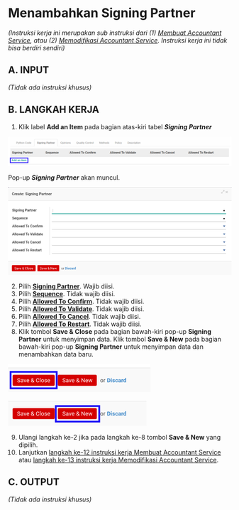 # Menambahkan Signing Partner

*(Instruksi kerja ini merupakan sub instruksi dari (1) [Membuat Accountant Service](./membuat.md), atau (2) [Memodifikasi Accountant Service](./memodifikasi.md). Instruksi kerja ini tidak bisa berdiri sendiri)*

## A. INPUT

*(Tidak ada instruksi khusus)*

## B. LANGKAH KERJA

1. Klik label **Add an Item** pada bagian atas-kiri tabel ***Signing Partner***

![](../../img/accountant-service/tombol-add-item-signing-partner.png)

Pop-up ***Signing Partner*** akan muncul.

![](../../img/accountant-service/tab-signing-partner-detail.png)

2. Pilih **[Signing Partner](./penjelasan.md#field-signing-partner)**. Wajib diisi.
3. Pilih **[Sequence](./penjelasan.md#field-sequence)**. Tidak wajib diisi.
4. Pilih **[Allowed To Confirm](./penjelasan.md#field-allowed-to-confirm)**. Tidak wajib diisi.
5. Pilih **[Allowed To Validate](./penjelasan.md#field-allowed-to-validate)**. Tidak wajib diisi.
6. Pilih **[Allowed To Cancel](./penjelasan.md#field-allowed-to-cancel)**. Tidak wajib diisi.
7. Pilih **[Allowed To Restart](./penjelasan.md#field-allowed-to-restart)**. Tidak wajib diisi.
8. Klik tombol **Save & Close** pada bagian bawah-kiri pop-up **Signing Partner** untuk menyimpan data. Klik tombol **Save & New** pada bagian bawah-kiri pop-up **Signing Partner** untuk menyimpan data dan menambahkan data baru.

![](../../img/accountant-service/tombol-save-close-signing-partner.png)

![](../../img/accountant-service/tombol-save-new-signing-partner.png)

9. Ulangi langkah ke-2 jika pada langkah ke-8 tombol **Save & New** yang dipilih.
10. Lanjutkan [langkah ke-12 instruksi kerja Membuat Accountant Service](./membuat.md#l12) atau [langkah ke-13 instruksi kerja Memodifikasi Accountant Service](./memodifikasi.md#l13).

## C. OUTPUT

*(Tidak ada instruksi khusus)*

